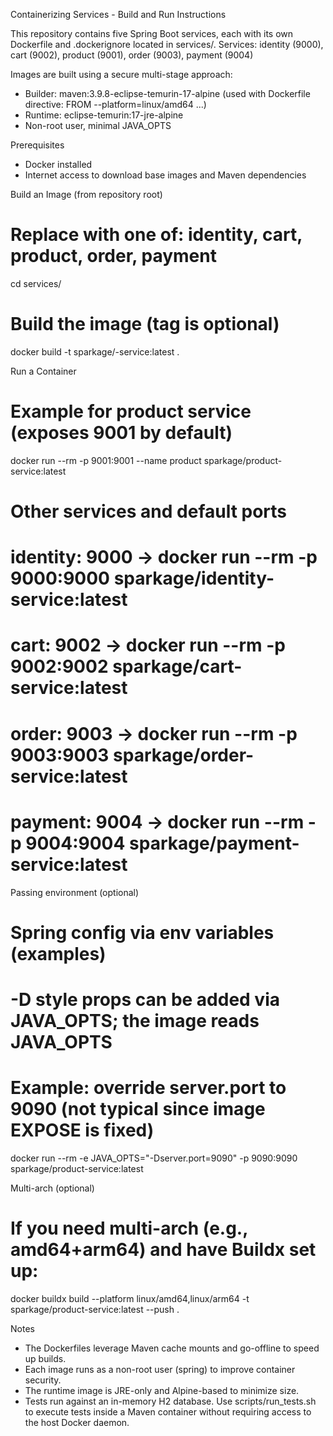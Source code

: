 Containerizing Services - Build and Run Instructions

This repository contains five Spring Boot services, each with its own Dockerfile and .dockerignore located in services/<service>.
Services: identity (9000), cart (9002), product (9001), order (9003), payment (9004)

Images are built using a secure multi-stage approach:
- Builder: maven:3.9.8-eclipse-temurin-17-alpine (used with Dockerfile directive: FROM --platform=linux/amd64 ...)
- Runtime: eclipse-temurin:17-jre-alpine
- Non-root user, minimal JAVA_OPTS

Prerequisites
- Docker installed
- Internet access to download base images and Maven dependencies

Build an Image (from repository root)
# Replace <service> with one of: identity, cart, product, order, payment
cd services/<service>
# Build the image (tag is optional)
docker build -t sparkage/<service>-service:latest .

Run a Container
# Example for product service (exposes 9001 by default)
docker run --rm -p 9001:9001 --name product sparkage/product-service:latest

# Other services and default ports
# identity: 9000 -> docker run --rm -p 9000:9000 sparkage/identity-service:latest
# cart:     9002 -> docker run --rm -p 9002:9002 sparkage/cart-service:latest
# order:    9003 -> docker run --rm -p 9003:9003 sparkage/order-service:latest
# payment:  9004 -> docker run --rm -p 9004:9004 sparkage/payment-service:latest

Passing environment (optional)
# Spring config via env variables (examples)
# -D style props can be added via JAVA_OPTS; the image reads JAVA_OPTS
# Example: override server.port to 9090 (not typical since image EXPOSE is fixed)
docker run --rm -e JAVA_OPTS="-Dserver.port=9090" -p 9090:9090 sparkage/product-service:latest

Multi-arch (optional)
# If you need multi-arch (e.g., amd64+arm64) and have Buildx set up:
docker buildx build --platform linux/amd64,linux/arm64 -t sparkage/product-service:latest --push .

Notes
- The Dockerfiles leverage Maven cache mounts and go-offline to speed up builds.
- Each image runs as a non-root user (spring) to improve container security.
- The runtime image is JRE-only and Alpine-based to minimize size.
- Tests run against an in-memory H2 database. Use scripts/run_tests.sh to execute tests inside a Maven container without requiring access to the host Docker daemon.
